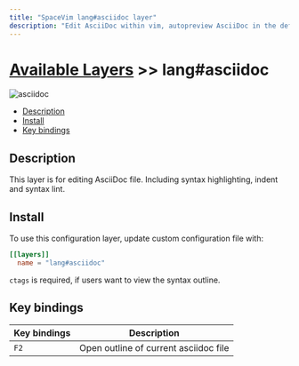 ```yaml
---
title: "SpaceVim lang#asciidoc layer"
description: "Edit AsciiDoc within vim, autopreview AsciiDoc in the default browser, with this layer you can also format AsciiDoc file."
---
```


# [Available Layers](../../) >> lang#asciidoc

![asciidoc](https://user-images.githubusercontent.com/13142418/92319337-7554ec00-f049-11ea-90fb-ad663dceea12.png)

<!-- vim-markdown-toc GFM -->

- [Description](#description)
- [Install](#install)
- [Key bindings](#key-bindings)

<!-- vim-markdown-toc -->

## Description

This layer is for editing AsciiDoc file. Including syntax highlighting, indent and syntax lint.

## Install

To use this configuration layer, update custom configuration file with:

```toml
[[layers]]
  name = "lang#asciidoc"
```

`ctags` is required, if users want to view the syntax outline.

## Key bindings

| Key bindings | Description                           |
| ------------ | ------------------------------------- |
| `F2`         | Open outline of current asciidoc file |
